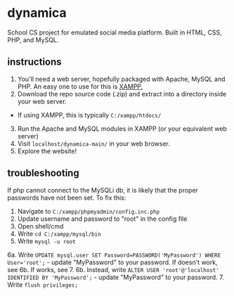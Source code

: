 # dynamica
School CS project for emulated social media platform. Built in HTML, CSS, PHP, and MySQL.


## instructions

1. You'll need a web server, hopefully packaged with Apache, MySQL and PHP. An easy one to use for this is [XAMPP.](https://www.apachefriends.org/download.html)
2. Download the repo source code (.zip) and extract into a directory inside your web server.
  - If using XAMPP, this is typically `C:/xampp/htdocs/`
3. Run the Apache and MySQL modules in XAMPP (or your equivalent web server)
4. Visit `localhost/dynamica-main/` in your web browser.
5. Explore the website!


## troubleshooting

If php cannot connect to the MySQLi db, it is likely that the proper passwords have not been set. To fix this:

1. Navigate to `C:/xampp/phpmyadmin/config.inc.php`
2. Update username and password to "root" in the config file
3. Open shell/cmd
4. Write `cd C:/xampp/mysql/bin`
5. Write `mysql -u root` 

6a. Write `UPDATE mysql.user SET Password=PASSWORD('MyPassword') WHERE User='root';` - update "MyPassword" to your password. If doesn't work, see 6b. If works, see 7.
6b. Instead, write `ALTER USER 'root'@'localhost' IDENTIFIED BY 'MyPassword';` - update "MyPassword" to your password.
7. Write `flush privileges;`

